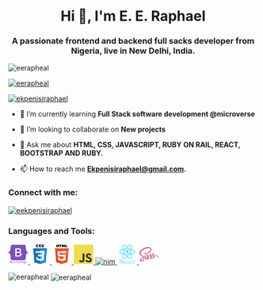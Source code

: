 
<h1 align="center">Hi 👋, I'm E. E. Raphael</h1>
<h3 align="center">A passionate frontend and backend full sacks developer from Nigeria, live in New Delhi, India.</h3>

<p align="left"> <img src="https://komarev.com/ghpvc/?username=eerapheal&label=Profile%20views&color=0e75b6&style=flat" alt="eerapheal" /> </p>

<p align="left"> <a href="https://github.com/ryo-ma/github-profile-trophy"><img src="https://github-profile-trophy.vercel.app/?username=eerapheal" alt="eerapheal" /></a> </p>

<p align="left"> <a href="https://twitter.com/ekpenisiraphael" target="blank"><img src="https://img.shields.io/twitter/follow/ekpenisiraphael?logo=twitter&style=for-the-badge" alt="ekpenisiraphael" /></a> </p>

- 🌱 I’m currently learning **Full Stack software development @microverse**

- 👯 I’m looking to collaborate on **New projects**

- 💬 Ask me about **HTML, CSS, JAVASCRIPT, RUBY ON RAIL, REACT, BOOTSTRAP AND RUBY.**

- 📫 How to reach me **Ekpenisiraphael@gmail.com.**

<h3 align="left">Connect with me:</h3>
<p align="left">
<a href="https://twitter.com/eekpenisiraphael" target="blank"><img align="center" src="https://raw.githubusercontent.com/rahuldkjain/github-profile-readme-generator/master/src/images/icons/Social/twitter.svg" alt="eekpenisiraphael" height="30" width="40" /></a>
</p>

<h3 align="left">Languages and Tools:</h3>
<p align="left"> <a href="https://getbootstrap.com" target="_blank" rel="noreferrer"> <img src="https://raw.githubusercontent.com/devicons/devicon/master/icons/bootstrap/bootstrap-plain-wordmark.svg" alt="bootstrap" width="40" height="40"/> </a> <a href="https://www.w3schools.com/css/" target="_blank" rel="noreferrer"> <img src="https://raw.githubusercontent.com/devicons/devicon/master/icons/css3/css3-original-wordmark.svg" alt="css3" width="40" height="40"/> </a> <a href="https://www.w3.org/html/" target="_blank" rel="noreferrer"> <img src="https://raw.githubusercontent.com/devicons/devicon/master/icons/html5/html5-original-wordmark.svg" alt="html5" width="40" height="40"/> </a> <a href="https://developer.mozilla.org/en-US/docs/Web/JavaScript" target="_blank" rel="noreferrer"> <img src="https://raw.githubusercontent.com/devicons/devicon/master/icons/javascript/javascript-original.svg" alt="javascript" width="40" height="40"/> </a> <a href="https://nim-lang.org/" target="_blank" rel="noreferrer"> <img src="https://www.vectorlogo.zone/logos/nim-lang/nim-lang-icon.svg" alt="nim" width="40" height="40"/> </a> <a href="https://reactjs.org/" target="_blank" rel="noreferrer"> <img src="https://raw.githubusercontent.com/devicons/devicon/master/icons/react/react-original-wordmark.svg" alt="react" width="40" height="40"/> </a> </a> <a href="https://sass-lang.com" target="_blank" rel="noreferrer"> <img src="https://raw.githubusercontent.com/devicons/devicon/master/icons/sass/sass-original.svg" alt="sass" width="40" height="40"/> </a> </p>

<p><img align="left" src="https://github-readme-stats.vercel.app/api/top-langs?username=eerapheal&show_icons=true&locale=en&layout=compact" alt="eerapheal" /></p>

<p>&nbsp;<img align="center" src="https://github-readme-stats.vercel.app/api?username=eerapheal&show_icons=true&locale=en" alt="eerapheal" /></p>

<p><img align="center" src="https://github-readme-streak-stats.herokuapp.com/?user=e
